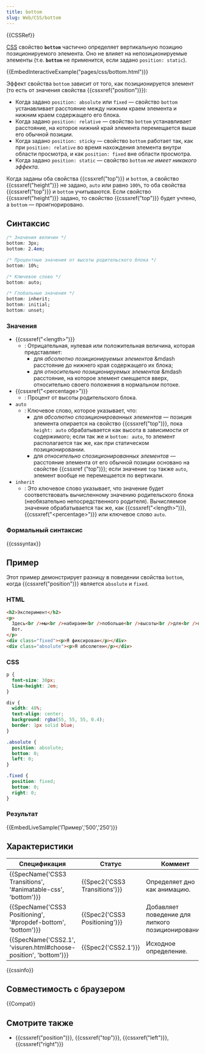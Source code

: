 ```yaml
---
title: bottom
slug: Web/CSS/bottom
---
```


{{CSSRef}}

[CSS](/ru/docs/Web/CSS) свойство **`bottom`** частично определяет вертикальную позицию позиционируемого элемента. Оно не влияет на непозиционируемые элементы (т.е. **`bottom`** не применится, если задано `position: static`).

{{EmbedInteractiveExample("pages/css/bottom.html")}}

Эффект свойства `bottom` зависит от того, как позиционируется элемент (то есть от значения свойства {{cssxref("position")}}):

- Когда задано `position: absolute` или `fixed` — свойство `bottom` устанавливает расстояние между нижним краем элемента и нижним краем содержащего его блока.
- Когда задано `position: relative` — свойство `bottom` устанавливает расстояние, на которое нижний край элемента перемещается выше его обычной позиции.
- Когда задано `position: sticky` — свойство `bottom` работает так, как при `position: relative` во время нахождения элемента внутри области просмотра, и как `position: fixed` вне области просмотра.
- Когда задано `position: static` — свойство `bottom` _не имеет никакого эффекта_.

Когда заданы оба свойства {{cssxref("top")}} и `bottom`, а свойство {{cssxref("height")}} не задано, `auto` или равно `100%`, то оба свойства {{cssxref("top")}} и `bottom` учитываются. Если свойство {{cssxref("height")}} задано, то свойство {{cssxref("top")}} будет учтено, а `bottom` — проигнорировано.

## Синтаксис

```css
/* Значения величин */
bottom: 3px;
bottom: 2.4em;

/* Процентные значения от высоты родительского блока */
bottom: 10%;

/* Ключевое слово */
bottom: auto;

/* Глобальные значения */
bottom: inherit;
bottom: initial;
bottom: unset;
```

### Значения

- {{cssxref("&lt;length&gt;")}}
  - : Отрицательная, нулевая или положительная величина, которая представляет:
    - для _абсолютно позиционируемых элементов_ \&mdash расстояние до нижнего края содержащего их блока;
    - для _относительно позиционируемых элементов_ \&mdash расстояние, на которое элемент смещается вверх, относительно своего положения в нормальном потоке.
- {{cssxref("&lt;percentage&gt;")}}
  - : Процент от высоты родительского блока.
- `auto`
  - : Ключевое слово, которое указывает, что:
    - для _абсолютно спозиционированных элементов_ — позиция элемента опирается на свойство {{cssxref("top")}}, пока `height: auto` обрабатывается как высота в зависимости от содержимого; если так же и `bottom: auto`, то элемент располагается так же, как при статическом позиционировании.
    - для _относительно спозиционированных элементов_ — расстояние элемента от его обычной позиции основано на свойстве {{cssxref ("top")}}; если значение `top` также `auto`, элемент вообще не перемещается по вертикали.
- `inherit`
  - : Это ключевое слово указывает, что значение будет соответствовать вычисленному значению родительского блока (необязательно непосредственного родителя). Вычисляемое значение обрабатывается так же, как {{cssxref("&lt;length&gt;")}}, {{cssxref("&lt;percentage&gt;")}} или ключевое слово `auto`.

### Формальный синтаксис

{{csssyntax}}

## Пример

Этот пример демонстрирует разницу в поведении свойства `bottom`, когда {{cssxref("position")}} является `absolute` и `fixed`.

### HTML

```html
<h2>Эксперимент</h2>
<p>
  Здесь<br />мы<br />набираем<br />побольше<br />высоты<br />для<br />вящей<br />наглядности<br />нашего<br />скромного,<br />но<br />очень<br />убедительного<br />эксперимента.<br />-
  Вот.
</p>
<div class="fixed"><p>Я фиксирован</p></div>
<div class="absolute"><p>Я абсолютен</p></div>
```

### CSS

```css
p {
  font-size: 30px;
  line-height: 2em;
}

div {
  width: 48%;
  text-align: center;
  background: rgba(55, 55, 55, 0.4);
  border: 1px solid blue;
}

.absolute {
  position: absolute;
  bottom: 0;
  left: 0;
}

.fixed {
  position: fixed;
  bottom: 0;
  right: 0;
}
```

### Результат

{{EmbedLiveSample('Пример','500','250')}}

## Характеристики

| Спецификация                                                     | Статус                        | Коммент                                           |
| ---------------------------------------------------------------- | ----------------------------- | ------------------------------------------------- |
| {{SpecName('CSS3 Transitions', '#animatable-css', 'bottom')}}    | {{Spec2('CSS3 Transitions')}} | Определяет дно как анимацию.                      |
| {{SpecName('CSS3 Positioning', '#propdef-bottom', 'bottom')}}    | {{Spec2('CSS3 Positioning')}} | Добавляет поведение для липкого позиционирования. |
| {{SpecName('CSS2.1', 'visuren.html#choose-position', 'bottom')}} | {{Spec2('CSS2.1')}}           | Исходное определение.                             |

{{cssinfo}}

## Совместимость с браузером

{{Compat}}

## Смотрите также

- {{cssxref("position")}}, {{cssxref("top")}}, {{cssxref("left")}}, {{cssxref("right")}}
